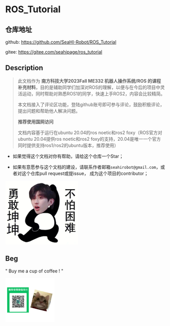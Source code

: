 # ROS_Tutorial



## 仓库地址
github: https://github.com/SeaHI-Robot/ROS_Tutorial

gitee: https://gitee.com/seahipage/ros_tutorial



## Description

>  此文档作为 **南方科技大学2023Fall ME332 机器人操作系统/ROS 的课程补充材料**，目的是辅助同学们加深对ROS的理解，以便与在今后的项目中灵活运动，同时帮助对熟悉ROS1的同学，快速上手ROS2，内容会比较精简。
>
> 
>
> 本文档接入了评论区功能，登陆github账号即可参与评论，鼓励积极评论，提出问题和帮助他人解决问题。
>
>  **推荐使用国网访问**
>
> 文档内容基于运行在ubuntu 20.04的ros noetic和ros2 foxy（ROS官方对ubuntu 20.04提供ros noetic和ros2 foxy的支持，20.04是唯一一个官方同时提供支持ros1/ros2的ubuntu版本，推荐使用）



- 如果觉得这个文档对你有帮助，请给这个仓库一个Star；



- 如果有意愿参与这个文档的建设，请联系作者邮箱`seahirobot@gmail.com`，或者对这个仓库pull request或提issue， 成为这个项目的contributor；



<img src="docs/_media/brave_kun.png" style="zoom: 30%;" />



## Beg

" Buy me a cup of coffee ! "

<img src="docs/_media/beg.jpg" style="zoom: 15%;" />
